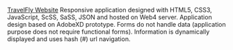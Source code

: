 [TravelFly Website](https://in-info-web4.informatics.iupui.edu/~arihardw/homework-ten/#home)
 Responsive application designed with HTML5, CSS3, JavaScript, ScSS, SaSS, JSON and hosted on Web4 server. Application design based on AdobeXD prototype. Forms do not handle data (application purpose does not require functional forms). Information is dynamically displayed and uses hash (#) url navigation. 
